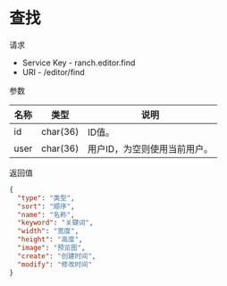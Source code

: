 # 查找

请求
- Service Key - ranch.editor.find
- URI - /editor/find

参数

|名称|类型|说明|
|---|---|---|
|id|char(36)|ID值。|
|user|char(36)|用户ID，为空则使用当前用户。|

返回值
```json
{
  "type": "类型",
  "sort": "顺序",
  "name": "名称",
  "keyword": "关键词",
  "width": "宽度",
  "height": "高度",
  "image": "预览图",
  "create": "创建时间",
  "modify": "修改时间"
}
```